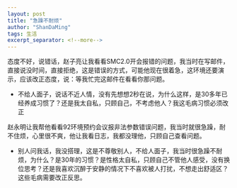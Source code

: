 ```yaml
---
layout: post
title: "急躁不耐烦"
author: "ShanDaMing"
tags: 生活
excerpt_separator: <!--more-->
---
```


态度不好，说错话，<!--more-->赵子亮让我看看SMC2.0开会报错的问题，我当时在写邮件，直接说没时间，直接拒绝，这是错误的方式，可能他现在很着急，这环境还要演示，应该改正态度，说：等我忙完这邮件在看看你那问题。
* 不给人面子，说话不近人情，没有先想想2秒在说，为什么这样，是30多年已经养成习惯了？还是我太自私，只顾自己，不考虑他人？我这毛病习惯必须改正

赵永明让我帮他看看92环境预约会议报非法参数错误问题，我当时就很急躁，耐不住烦，心里很不爽，他让我看日志，我都没理他，只顾自己查看问题。
* 别人问我话，我没搭理，这是不尊敬别人，不给人面子，我当时很急躁不耐烦，为什么？是30年的习惯？是性格太自私，只顾自己不管他人感受，没有换位思考？还是我喜欢沉醉于安静的情况下不喜欢被人打扰，不想走出舒适区？这些毛病需要改正反思。
